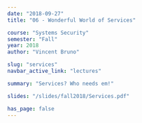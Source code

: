 ```yaml
---
date: "2018-09-27"
title: "06 - Wonderful World of Services"

course: "Systems Security"
semester: "Fall"
year: 2018
author: "Vincent Bruno"

slug: "services"
navbar_active_link: "lectures"

summary: "Services? Who needs em!"

slides: "/slides/fall2018/Services.pdf"

has_page: false
---
```



